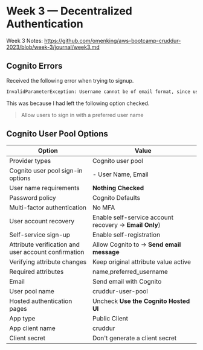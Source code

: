 # Week 3 — Decentralized Authentication

Week 3 Notes: <https://github.com/omenking/aws-bootcamp-cruddur-2023/blob/week-3/journal/week3.md>

## Cognito Errors

Received the following error when trying to signup.

```sh
InvalidParameterException: Username cannot be of email format, since user pool is configured for email alias.
```

This was because I had left the following option checked.

> Allow users to sign in with a preferred user name

## Cognito User Pool Options

| Option | Value |
| ----------- | ----------- |
| Provider types | Cognito user pool |
| Cognito user pool sign-in options | - User Name, Email |
| User name requirements | **Nothing Checked** |
| Password policy | Cognito Defaults |
| Multi-factor authentication | No MFA |
| User account recovery |Enable self-service account recovery ->  **Email Only**)|
| Self-service sign-up          |Enable self-registration|
|Attribute verification and user account confirmation| Allow Cognito to -> **Send email message**|
|Verifying attribute changes|Keep original attribute value active|
|Required attributes|name,preferred_username|
| Email |Send email with Cognito|
|User pool name|cruddur-user-pool|
| Hosted authentication pages | Uncheck **Use the Cognito Hosted UI** |
| App type | Public Client|
| App client name | cruddur |
| Client secret | Don't generate a client secret |
